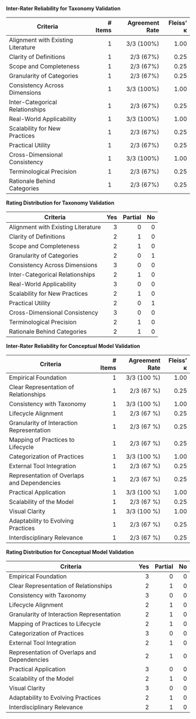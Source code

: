 **Inter-Rater Reliability for Taxonomy Validation**

| Criteria                                | # Items | Agreement Rate | Fleiss’ κ |
|-----------------------------------------|--------:|---------------:|----------:|
| Alignment with Existing Literature      |       1 |    3/3 (100%)  |     1.00  |
| Clarity of Definitions                  |       1 |    2/3 (67%)   |     0.25  |
| Scope and Completeness                  |       1 |    2/3 (67%)   |     0.25  |
| Granularity of Categories               |       1 |    2/3 (67%)   |     0.25  |
| Consistency Across Dimensions           |       1 |    3/3 (100%)  |     1.00  |
| Inter-Categorical Relationships         |       1 |    2/3 (67%)   |     0.25  |
| Real-World Applicability                |       1 |    3/3 (100%)  |     1.00  |
| Scalability for New Practices           |       1 |    2/3 (67%)   |     0.25  |
| Practical Utility                       |       1 |    2/3 (67%)   |     0.25  |
| Cross-Dimensional Consistency           |       1 |    3/3 (100%)  |     1.00  |
| Terminological Precision                |       1 |    2/3 (67%)   |     0.25  |
| Rationale Behind Categories             |       1 |    2/3 (67%)   |     0.25  |

  
**Rating Distribution for Taxonomy Validation**

| Criteria                                | Yes | Partial | No |
|-----------------------------------------|----:|--------:|---:|
| Alignment with Existing Literature      |   3 |       0 |  0 |
| Clarity of Definitions                  |   2 |       1 |  0 |
| Scope and Completeness                  |   2 |       1 |  0 |
| Granularity of Categories               |   2 |       0 |  1 |
| Consistency Across Dimensions           |   3 |       0 |  0 |
| Inter-Categorical Relationships         |   2 |       1 |  0 |
| Real-World Applicability                |   3 |       0 |  0 |
| Scalability for New Practices           |   2 |       1 |  0 |
| Practical Utility                       |   2 |       0 |  1 |
| Cross-Dimensional Consistency           |   3 |       0 |  0 |
| Terminological Precision                |   2 |       1 |  0 |
| Rationale Behind Categories             |   2 |       1 |  0 |


**Inter-Rater Reliability for Conceptual Model Validation**

| Criteria                                      | # Items | Agreement Rate | Fleiss’ κ |
|-----------------------------------------------|--------:|---------------:|----------:|
| Empirical Foundation                          |       1 |    3/3 (100 %) |     1.00  |
| Clear Representation of Relationships         |       1 |     2/3 (67 %) |     0.25  |
| Consistency with Taxonomy                     |       1 |    3/3 (100 %) |     1.00  |
| Lifecycle Alignment                           |       1 |     2/3 (67 %) |     0.25  |
| Granularity of Interaction Representation     |       1 |     2/3 (67 %) |     0.25  |
| Mapping of Practices to Lifecycle             |       1 |     2/3 (67 %) |     0.25  |
| Categorization of Practices                   |       1 |    3/3 (100 %) |     1.00  |
| External Tool Integration                     |       1 |     2/3 (67 %) |     0.25  |
| Representation of Overlaps and Dependencies   |       1 |     2/3 (67 %) |     0.25  |
| Practical Application                         |       1 |    3/3 (100 %) |     1.00  |
| Scalability of the Model                      |       1 |     2/3 (67 %) |     0.25  |
| Visual Clarity                                |       1 |    3/3 (100 %) |     1.00  |
| Adaptability to Evolving Practices            |       1 |     2/3 (67 %) |     0.25  |
| Interdisciplinary Relevance                   |       1 |     2/3 (67 %) |     0.25  |

**Rating Distribution for Conceptual Model Validation**

| Criteria                                     | Yes | Partial | No |
|----------------------------------------------|----:|--------:|---:|
| Empirical Foundation                         |   3 |       0 |  0 |
| Clear Representation of Relationships        |   2 |       1 |  0 |
| Consistency with Taxonomy                    |   3 |       0 |  0 |
| Lifecycle Alignment                          |   2 |       1 |  0 |
| Granularity of Interaction Representation    |   2 |       1 |  0 |
| Mapping of Practices to Lifecycle            |   2 |       1 |  0 |
| Categorization of Practices                  |   3 |       0 |  0 |
| External Tool Integration                    |   2 |       1 |  0 |
| Representation of Overlaps and Dependencies  |   2 |       1 |  0 |
| Practical Application                        |   3 |       0 |  0 |
| Scalability of the Model                     |   2 |       1 |  0 |
| Visual Clarity                               |   3 |       0 |  0 |
| Adaptability to Evolving Practices           |   2 |       1 |  0 |
| Interdisciplinary Relevance                  |   2 |       1 |  0 |
